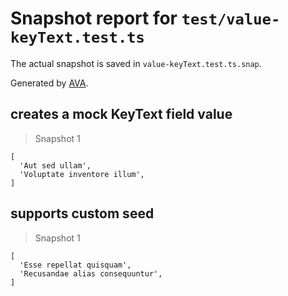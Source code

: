 # Snapshot report for `test/value-keyText.test.ts`

The actual snapshot is saved in `value-keyText.test.ts.snap`.

Generated by [AVA](https://avajs.dev).

## creates a mock KeyText field value

> Snapshot 1

    [
      'Aut sed ullam',
      'Voluptate inventore illum',
    ]

## supports custom seed

> Snapshot 1

    [
      'Esse repellat quisquam',
      'Recusandae alias consequuntur',
    ]
